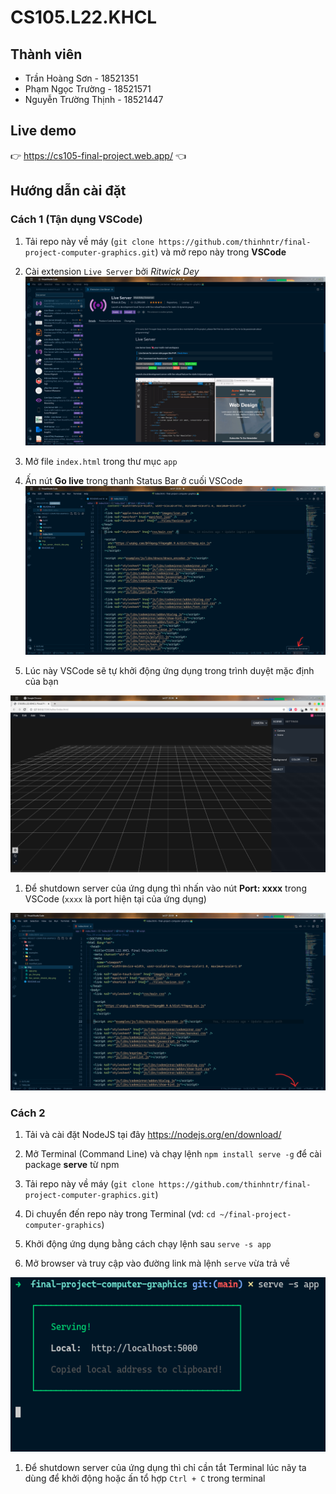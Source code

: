 # CS105.L22.KHCL

## Thành viên

- Trần Hoàng Sơn - 18521351
- Phạm Ngọc Trường - 18521571
- Nguyễn Trường Thịnh - 18521447

## Live demo

👉 https://cs105-final-project.web.app/ 👈
## Hướng dẫn cài đặt

### Cách 1 (Tận dụng VSCode)

1. Tải repo này về máy (`git clone https://github.com/thinhntr/final-project-computer-graphics.git`) và mở repo này trong **VSCode**

1. Cài extension `Live Server` bởi _Ritwick Dey_
   ![](img/live_server_ritwick_dey.png)

1. Mở file `index.html` trong thư mục `app`

1. Ấn nút **Go live** trong thanh Status Bar ở cuối VSCode
   ![](img/go_live.png)

1. Lúc này VSCode sẽ tự khởi động ứng dụng trong trình duyệt mặc định của bạn

![](img/app.png)

1. Để shutdown server của ứng dụng thì nhấn vào nút **Port: xxxx** trong VSCode (`xxxx` là port hiện tại của ứng dụng)

![](img/dispose.png)

### Cách 2

1. Tải và cài đặt NodeJS tại đây https://nodejs.org/en/download/

1. Mở Terminal (Command Line) và chạy lệnh `npm install serve -g` để cài package **serve** từ npm

1. Tải repo này về máy (`git clone https://github.com/thinhntr/final-project-computer-graphics.git`)

1. Di chuyển đến repo này trong Terminal (vd: `cd ~/final-project-computer-graphics`)

1. Khởi động ứng dụng bằng cách chạy lệnh sau `serve -s app`

1. Mở browser và truy cập vào đường link mà lệnh `serve` vừa trả về

![](img/serve_app.png)

1. Để shutdown server của ứng dụng thì chỉ cần tắt Terminal lúc nãy ta dùng để khởi động hoặc ấn tổ hợp `Ctrl + C` trong terminal
